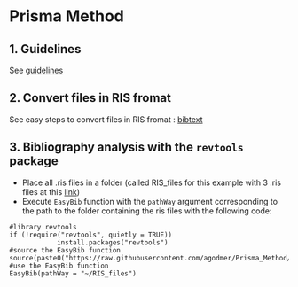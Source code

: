 # Prisma Method

## 1. Guidelines
See [guidelines](https://guides.lib.unc.edu/systematic-reviews/write)

## 2. Convert files in RIS fromat
See easy steps to convert files in RIS fromat : [bibtext](https://www.bibtex.com/c/bibtex-to-ris-converter/)

## 3. Bibliography analysis with the `revtools` package
- Place all .ris files in  a folder (called RIS_files for this example with 3 .ris files at this [link](https://github.com/agodmer/Prisma_Method/tree/main/RIS_files))
- Execute `EasyBib` function with the `pathWay` argument corresponding to the path to the folder containing the ris files with the following code:
```
#library revtools
if (!require("revtools", quietly = TRUE))
            install.packages("revtools")
#source the EasyBib function
source(paste0("https://raw.githubusercontent.com/agodmer/Prisma_Method/main/Function_easy_bib.R"))
#use the EasyBib function 
EasyBib(pathWay = "~/RIS_files")
```
